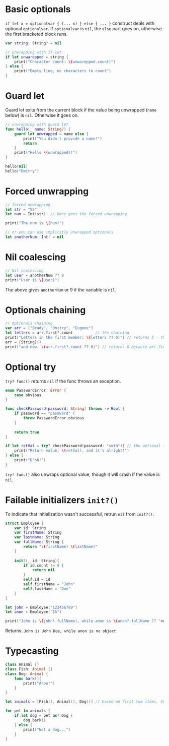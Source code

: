 # Basic optionals

`if let x = optionalvar { (... x) } else { ... }` construct deals with optional `optionalvar`.
If `optionalvar` is `nil`, the `else` part goes on, otherwise the first bracketed block runs.

```swift
var string: String? = nil

// unwrapping with if let
if let unwarepped = string {
    print("Character count: \(unwarepped.count)")
} else {
    print("Empty line, no characters to count")
}
```
# Guard let
Guard let exits from the current block if the value being unwrapped (`name` below) is `nil`.
Otherwise it goes on.
```swift
// unwrapping with guard let
func hello(_ name: String?) {
    guard let unwrapped = name else {
        print("You didn't provide a name!")
        return
    }
    print("Hello \(unwrapped)!")
}

hello(nil)
hello("Dmitry")
```
# Forced unwrapping
```swift
// forced unwrapping
let str = "55"
let num = Int(str)! // here goes the forced unwrapping

print("The num is \(num)")

// or you can use implicitly unwrapped optionals
let anotherNum: Int! = nil
```
# Nil coalescing
```swift
// Nil coalescing
let user = anotherNum ?? 9
print("User is \(user)")
```
The above gives `anotherNum` or 9 if the variable is `nil`.

# Optionals chaining
```swift
// Optionals chaining
var arr = ["Brady", "Dmitry", "Eugene"]
let letters = arr.first?.count          // the chaining
print("Letters in the first member: \(letters ?? 0)") // returns 5 - the number of characters in word "Brady"
arr = [String]()
print("and now: \(arr.first?.count ?? 0)") // returns 0 because arr.first is nil
```

# Optional try
`try? func()` returns `nil` if the func throws an exception.
```swift
enum PasswordError: Error {
    case obvious
}

func checkPassword(password: String) throws -> Bool {
    if password == "password" {
        throw PasswordError.obvious
    }
    
    return true
}

if let retVal = try? checkPassword(password: "smth"){ // the optional try
    print("Return value: \(retVal), and it's alright!")
} else {
    print("D'oh!")
}
```
`try! func()` also unwraps optional value, though it will crash if the value is `nil`.

# Failable initializers `init?()`
To indicate that initialization wasn't successful, retrun `nil` from `init?()`:
```swift
struct Employee {
    var id: String
    var firstName: String
    var lastName: String
    var fullName: String {
        return "\(firstName) \(lastName)"
    }
    
    init?(_ id: String){
        if id.count != 9 {
            return nil
        }
        self.id = id
        self.firstName = "John"
        self.lastName = "Doe"
    }
}

let john = Employee("123456789")
let anon = Employee("15")

print("John is \(john!.fullName), while anon is \(anon?.fullName ?? "no object")")
```
Returns: `John is John Doe, while anon is no object`

# Typecasting
```swift
class Animal {}
class Fish: Animal {}
class Dog: Animal {
    func bark(){
        print("Aroo!")
    }
}

let animals = [Fish(), Animal(), Dog()] // based on first two items, Swift creates Array<Animal>()

for pet in animals {
    if let dog = pet as? Dog {
        dog.bark()
    } else {
        print("Not a dog...")
    }
}
```
